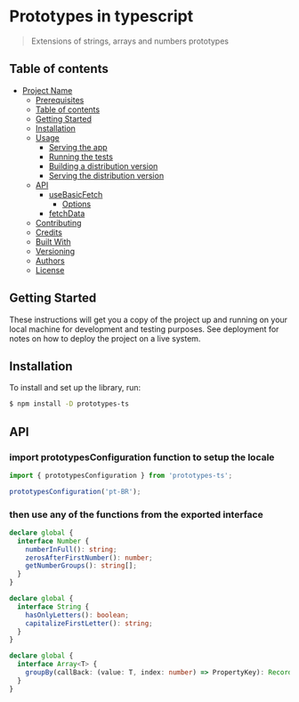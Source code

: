 # Prototypes in typescript

> Extensions of strings, arrays and numbers prototypes

## Table of contents

- [Project Name](#project-name)
  - [Prerequisites](#prerequisites)
  - [Table of contents](#table-of-contents)
  - [Getting Started](#getting-started)
  - [Installation](#installation)
  - [Usage](#usage)
    - [Serving the app](#serving-the-app)
    - [Running the tests](#running-the-tests)
    - [Building a distribution version](#building-a-distribution-version)
    - [Serving the distribution version](#serving-the-distribution-version)
  - [API](#api)
    - [useBasicFetch](#usebasicfetch)
      - [Options](#options)
    - [fetchData](#fetchdata)
  - [Contributing](#contributing)
  - [Credits](#credits)
  - [Built With](#built-with)
  - [Versioning](#versioning)
  - [Authors](#authors)
  - [License](#license)

## Getting Started

These instructions will get you a copy of the project up and running on your local machine for development and testing purposes. See deployment for notes on how to deploy the project on a live system.

## Installation

To install and set up the library, run:

```sh
$ npm install -D prototypes-ts
```

## API

### import prototypesConfiguration function to setup the locale

```ts
import { prototypesConfiguration } from 'prototypes-ts';

prototypesConfiguration('pt-BR');
```

### then use any of the functions from the exported interface

```ts
declare global {
  interface Number {
    numberInFull(): string;
    zerosAfterFirstNumber(): number;
    getNumberGroups(): string[];
  }
}

declare global {
  interface String {
    hasOnlyLetters(): boolean;
    capitalizeFirstLetter(): string;
  }
}

declare global {
  interface Array<T> {
    groupBy(callBack: (value: T, index: number) => PropertyKey): Record<PropertyKey, Array<T>>;
  }
}
```